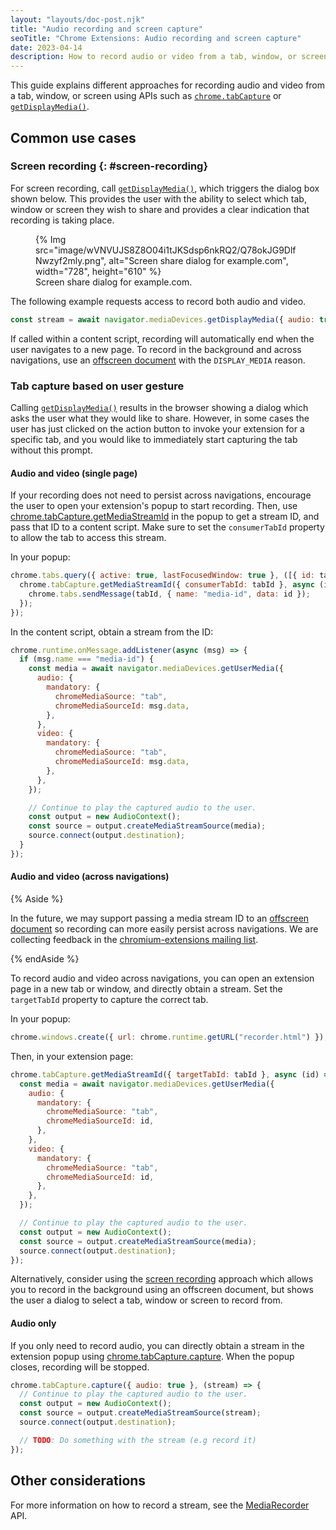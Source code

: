 ```yaml
---
layout: "layouts/doc-post.njk"
title: "Audio recording and screen capture"
seoTitle: "Chrome Extensions: Audio recording and screen capture"
date: 2023-04-14
description: How to record audio or video from a tab, window, or screen
---
```


This guide explains different approaches for recording audio and video from a tab, window, or
screen using APIs such as [`chrome.tabCapture`][tabcapture] or
[`getDisplayMedia()`][get-display-media].

## Common use cases

### Screen recording {: #screen-recording}

For screen recording, call [`getDisplayMedia()`][get-display-media], which triggers the dialog box
shown below. This provides the user with the ability to select which tab, window or screen they wish
to share and provides a clear indication that recording is taking place.

<figure data-size="full">
  {% Img src="image/wVNVUJS8Z8O04i1tJKSdsp6nkRQ2/Q78okJG9DlfNwzyf2mly.png", alt="Screen share dialog for example.com", width="728", height="610" %}
  <figcaption>Screen share dialog for example.com.</figcaption>
</figure>

The following example requests access to record both audio and video.

```js
const stream = await navigator.mediaDevices.getDisplayMedia({ audio: true, video: true });
```

If called within a content script, recording will automatically end when the user navigates to a new
page. To record in the background and across navigations, use an
[offscreen document][offscreen-documents] with the `DISPLAY_MEDIA` reason.

### Tab capture based on user gesture

Calling [`getDisplayMedia()`][get-display-media] results in the browser showing a dialog which asks
the user what they would like to share. However, in some cases the user has just clicked on the
action button to invoke your extension for a specific tab, and you would like to immediately start
capturing the tab without this prompt.

#### Audio and video (single page)

If your recording does not need to persist across navigations, encourage the user to open your
extension's popup to start recording. Then, use
[chrome.tabCapture.getMediaStreamId][tabcapture-media-stream-id] in the popup to get a stream ID,
and pass that ID to a content script. Make sure to set the `consumerTabId` property to allow the tab
to access this stream.

In your popup:

```js
chrome.tabs.query({ active: true, lastFocusedWindow: true }, ([{ id: tabId }]) => {
  chrome.tabCapture.getMediaStreamId({ consumerTabId: tabId }, async (id) => {
    chrome.tabs.sendMessage(tabId, { name: "media-id", data: id });
  });
});
```

In the content script, obtain a stream from the ID:

```js
chrome.runtime.onMessage.addListener(async (msg) => {
  if (msg.name === "media-id") {
    const media = await navigator.mediaDevices.getUserMedia({
      audio: {
        mandatory: {
          chromeMediaSource: "tab",
          chromeMediaSourceId: msg.data,
        },
      },
      video: {
        mandatory: {
          chromeMediaSource: "tab",
          chromeMediaSourceId: msg.data,
        },
      },
    });

    // Continue to play the captured audio to the user.
    const output = new AudioContext();
    const source = output.createMediaStreamSource(media);
    source.connect(output.destination);
  }
});
```

#### Audio and video (across navigations)

{% Aside %}

In the future, we may support passing a media stream ID to an
[offscreen document][offscreen-documents] so recording can more easily persist across navigations.
We are collecting feedback in the [chromium-extensions mailing list][feedback-mailing-list].

{% endAside %}

To record audio and video across navigations, you can open an extension page in a new tab or window,
and directly obtain a stream. Set the `targetTabId` property to capture the correct tab.

In your popup:

```js
chrome.windows.create({ url: chrome.runtime.getURL("recorder.html") });
```

Then, in your extension page:

```js
chrome.tabCapture.getMediaStreamId({ targetTabId: tabId }, async (id) => {
  const media = await navigator.mediaDevices.getUserMedia({
    audio: {
      mandatory: {
        chromeMediaSource: "tab",
        chromeMediaSourceId: id,
      },
    },
    video: {
      mandatory: {
        chromeMediaSource: "tab",
        chromeMediaSourceId: id,
      },
    },
  });

  // Continue to play the captured audio to the user.
  const output = new AudioContext();
  const source = output.createMediaStreamSource(media);
  source.connect(output.destination);
});
```

Alternatively, consider using the [screen recording](#screen-recording) approach which allows you to
record in the background using an offscreen document, but shows the user a dialog to select a tab,
window or screen to record from.

#### Audio only

If you only need to record audio, you can directly obtain a stream in the extension popup using
[chrome.tabCapture.capture][tabcapture-capture]. When the popup closes, recording will be stopped.

```js
chrome.tabCapture.capture({ audio: true }, (stream) => {
  // Continue to play the captured audio to the user.
  const output = new AudioContext();
  const source = output.createMediaStreamSource(stream);
  source.connect(output.destination);

  // TODO: Do something with the stream (e.g record it)
});
```

## Other considerations

For more information on how to record a stream, see the [MediaRecorder][media-recorder] API.

[tabcapture]: /docs/extensions/reference/tabCapture
[tabcapture-capture]: /docs/extensions/reference/tabCapture/#method-capture
[tabcapture-media-stream-id]: /docs/extensions/reference/tabCapture/#method-getMediaStreamId
[get-display-media]: https://developer.mozilla.org/en-US/docs/Web/API/MediaDevices/getDisplayMedia
[offscreen-documents]: /blog/Offscreen-Documents-in-Manifest-v3/
[feedback-mailing-list]: https://groups.google.com/a/chromium.org/g/chromium-extensions/c/Ef08XtOOyoI/m/L5HM7yPsBAAJ
[media-recorder]: https://developer.mozilla.org/en-US/docs/Web/API/MediaRecorder
